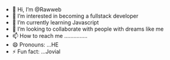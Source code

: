 - 👋 Hi, I’m @Rawweb
- 👀 I’m interested in becoming a fullstack developer
- 🌱 I’m currently learning Javascript
- 💞️ I’m looking to collaborate with people with dreams like me
- 📫 How to reach me ...............
- 😄 Pronouns: ...HE
- ⚡ Fun fact: ...Jovial

<!---
Rawweb/Rawweb is a ✨ special ✨ repository because its `README.md` (this file) appears on your GitHub profile.
You can click the Preview link to take a look at your changes.
--->
